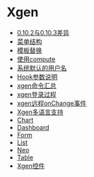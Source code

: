 # Xgen

<!-- links begin -->

- [0.10.2与0.10.3差异](0.10.2与0.10.3差异.md)
- [菜单结构](菜单结构.md)
- [模板替换](模板替换.md)
- [使用compute](使用compute.md)
- [系统默认的用户名](系统默认的用户名.md)
- [Hook参数说明](Hook参数说明.md)
- [xgen命令汇总](xgen命令汇总.md)
- [xgen登录过程](xgen登录过程.md)
- [xgen远程onChange事件](xgen远程onChange事件.md)
- [Xgen多语言支持](Xgen多语言支持.md)
- [Chart](Chart/index)
- [Dashboard](Dashboard/index)
- [Form](Form/index)
- [List](List/index)
- [Neo](Neo/index)
- [Table](Table/index)
- [Xgen控件](Xgen控件/index)
<!-- links end -->

